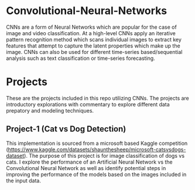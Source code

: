 # Convolutional-Neural-Networks

CNNs are a form of Neural Networks which are popular for the case of image and video classification. At a high-level CNNs apply an iterative pattern recognition method which scans individual images to extract key features that attempt to capture the latent properties which make up the image. CNNs can also be used for different time-series based/sequential analysis such as text classification or time-series forecasting. 


# Projects
These are the projects included in this repo utilizing CNNs. The projects are introductory explorations with commentary to explore different data prepatory and modeling techniques. 

## Project-1 (Cat vs Dog Detection)
This implementation is sourced from a microsoft based Kaggle competition (https://www.kaggle.com/datasets/shaunthesheep/microsoft-catsvsdogs-dataset). The purpose of this project is for image classification of dogs vs cats. I explore the performance of an Artificial Neural Network vs the Convolutional Neural Network as well as identify potential steps in improving the performance of the models based on the images included in the input data. 
